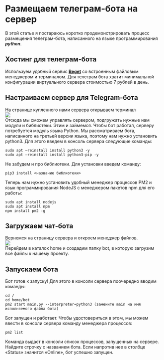 
<h1>Размещаем телеграм-бота  на сервер</h1>
В этой статье я постараюсь коротко продемонстрировать процесс размещения телеграм-бота, написанного на языке программирования <b><i>python</i></b>.

<h2>Хостинг для телеграм-бота</h2>
Используем удобный сервис <b><a href="https://cp.beget.com">Beget</a></b> со встроенным файловым менеджером и терминалом. Для телеграм бота хватит минимальной конфигурации виртуального сервера стоимостью 7 рублей в день.

<h2>Настраиваем сервер для Telegram-бота</h2>
На странице купленного нами сервера открываем терминал
<br><img src="ServerPage.png"><br>
Отсюда мы сможем управлять сервером, подгружать нужные нам модули и библиотеки. Этим и займемся. Чтобы бот работал, серверу потребуется модуль языка Python. Мы рассматриваем бота, написанного на третьей версии языка, поэтому нам нужно установить python3. Для этого введем в консоль сервера следующие команды:

    sudo apt —reinstall install python3 -y  
    sudo apt —reinstall install python3-pip -y


Не забудем и про библиотеки. Для установки введем команду:

    pip3 install <название библиотеки>

Теперь нам нужно установить удобный менеджер процессов PM2 и язык программирования NodeJS с менеджером пакетов npm для его работы:

    sudo apt install nodejs
    sudo apt install npm
    npm install pm2 -g


<h2>Загружаем чат-бота</h2>
Вернемся на страницу сервера и откроем менеджер файлов. 
<br><img src="FileManager.png"><br>
Перейдем в каталок home и создадим папку bot, в которую загрузим все файлы к нашему проекту.


<h2>Запускаем бота</h2>
Бот готов к запуску! Для этого в консоли сервера поочередно вводим команды:

    cd /
    cd home/bot
    pm2 start main.py --interpreter=python3 (замените main на имя исполняемого файла бота)

Бот запущен и работает. Чтобы удостовериться в этом, мы можем ввести в консоли сервера команду менеджера процессов:

    pm2 list

Команда выдаст в консоли список процессов, запущенных на сервере. Найдите строчку с названием бота. Если напротив нее в столбце «Status» значится «Online», бот успешно запущен.

